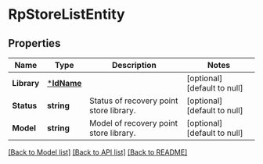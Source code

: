 # RpStoreListEntity

## Properties
Name | Type | Description | Notes
------------ | ------------- | ------------- | -------------
**Library** | [***IdName**](IdName.md) |  | [optional] [default to null]
**Status** | **string** | Status of recovery point store library. | [optional] [default to null]
**Model** | **string** | Model of recovery point store library. | [optional] [default to null]

[[Back to Model list]](../README.md#documentation-for-models) [[Back to API list]](../README.md#documentation-for-api-endpoints) [[Back to README]](../README.md)

